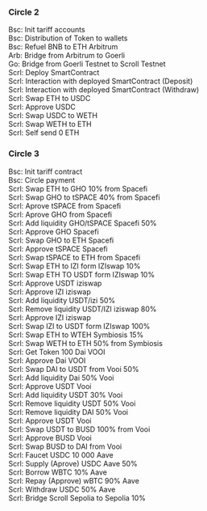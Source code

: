 ### Circle 2
Bsc: Init tariff accounts  
Bsc: Distribution of Token to wallets  
Bsc: Refuel BNB to ETH Arbitrum  
Arb: Bridge from Arbitrum to Goerli  
Go: Bridge from Goerli Testnet to Scroll Testnet  
Scrl: Deploy SmartContract  
Scrl: Interaction with deployed SmartContract (Deposit)  
Scrl: Interaction with deployed SmartContract (Withdraw)  
Scrl: Swap ETH to USDC  
Scrl: Approve USDC  
Scrl: Swap USDC to WETH  
Scrl: Swap WETH to ETH  
Scrl: Self send 0 ETH  


### Circle 3
Bsc: Init tariff contract  
Bsc: Circle payment  
Scrl: Swap ETH to GHO 10% from Spacefi  
Scrl: Swap GHO to tSPACE 40% from Spacefi  
Scrl: Aprove tSPACE from Spacefi  
Scrl: Aprove GHO from Spacefi  
Scrl: Add liquidity GHO/tSPACE Spacefi 50%  
Scrl: Approve GHO Spacefi  
Scrl: Swap GHO to ETH Spacefi  
Scrl: Approve tSPACE Spacefi  
Scrl: Swap tSPACE to ETH from Spacefi  
Scrl: Swap ETH to IZI form IZIswap 10%  
Scrl: Swap ETH TO USDT form IZIswap 10%  
Scrl: Approve USDT iziswap  
Scrl: Approve IZI iziswap  
Scrl: Add liquidity USDT/izi 50%  
Scrl: Remove liquidity USDT/IZI iziswap 80%  
Scrl: Approve IZI iziswap  
Scrl: Swap IZI to USDT form IZIswap 100%  
Scrl: Swap ETH to WTEH Symbiosis 15%  
Scrl: Swap WETH to ETH 50% from Symbiosis  
Scrl: Get Token 100 Dai VOOI  
Scrl: Approve Dai VOOI  
Scrl: Swap DAI to USDT from Vooi 50%  
Scrl: Add liquidity Dai 50% Vooi  
Scrl: Approve USDT Vooi  
Scrl: Add liquidity USDT 30% Vooi  
Scrl: Remove liquidity USDT 50% Vooi  
Scrl: Remove liquidity DAI 50% Vooi  
Scrl: Approve USDT Vooi  
Scrl: Swap USDT to BUSD 100% from Vooi  
Scrl: Approve BUSD Vooi  
Scrl: Swap BUSD to DAI from Vooi  
Scrl: Faucet USDС 10 000 Aave  
Scrl: Supply (Aprove) USDС Aave 50%  
Scrl: Borrow WBTC 10% Aave  
Scrl: Repay (Approve) wBTC 90% Aave  
Scrl: Withdraw USDC 50% Aave  
Scrl: Bridge Scroll Sepolia to Sepolia 10%  

